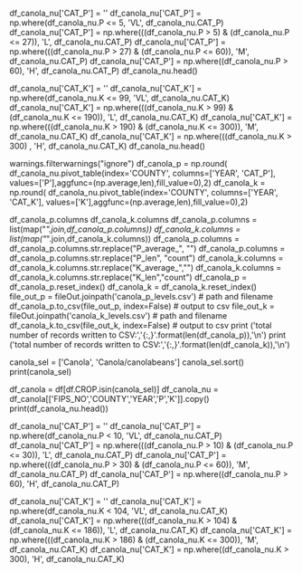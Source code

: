 <!-- P Nutrient canolabeans -->
df_canola_nu['CAT_P'] = ''
df_canola_nu['CAT_P'] = np.where(df_canola_nu.P <= 5, 'VL', df_canola_nu.CAT_P)
df_canola_nu['CAT_P'] = np.where(((df_canola_nu.P > 5) & (df_canola_nu.P <= 27)), 'L', df_canola_nu.CAT_P)
df_canola_nu['CAT_P'] = np.where(((df_canola_nu.P > 27) & (df_canola_nu.P <= 60)), 'M', df_canola_nu.CAT_P)
df_canola_nu['CAT_P'] = np.where((df_canola_nu.P > 60), 'H', df_canola_nu.CAT_P)
df_canola_nu.head()

<!-- K Nutrient canolabean  -->
df_canola_nu['CAT_K'] = ''
df_canola_nu['CAT_K'] = np.where(df_canola_nu.K <= 99, 'VL', df_canola_nu.CAT_K)
df_canola_nu['CAT_K'] = np.where(((df_canola_nu.K > 99) & (df_canola_nu.K <= 190)), 'L', df_canola_nu.CAT_K)
df_canola_nu['CAT_K'] = np.where(((df_canola_nu.K > 190) & (df_canola_nu.K <= 300)), 'M', df_canola_nu.CAT_K)
df_canola_nu['CAT_K'] = np.where(((df_canola_nu.K > 300) , 'H', df_canola_nu.CAT_K)
df_canola_nu.head()

warnings.filterwarnings("ignore")
df_canola_p = np.round( df_canola_nu.pivot_table(index='COUNTY', columns=['YEAR', 'CAT_P'], values=['P'],aggfunc=(np.average,len),fill_value=0),2)
df_canola_k = np.round( df_canola_nu.pivot_table(index='COUNTY', columns=['YEAR', 'CAT_K'], values=['K'],aggfunc=(np.average,len),fill_value=0),2)

df_canola_p.columns
df_canola_k.columns
df_canola_p.columns = list(map("_".join,df_canola_p.columns))
df_canola_k.columns = list(map("_".join,df_canola_k.columns))
df_canola_p.columns = df_canola_p.columns.str.replace("P_average_", "")
df_canola_p.columns = df_canola_p.columns.str.replace("P_len", "count")
df_canola_k.columns = df_canola_k.columns.str.replace("K_average_","")
df_canola_k.columns = df_canola_k.columns.str.replace("K_len","count")
df_canola_p = df_canola_p.reset_index()
df_canola_k = df_canola_k.reset_index()
file_out_p = fileOut.joinpath('canola_p_levels.csv')  # path and filename
df_canola_p.to_csv(file_out_p, index=False)  # output to csv
file_out_k = fileOut.joinpath('canola_k_levels.csv')  # path and filename
df_canola_k.to_csv(file_out_k, index=False)  # output to csv
print ('total number of records written to CSV:','{:,}'.format(len(df_canola_p)),'\n')
print ('total number of records written to CSV:','{:,}'.format(len(df_canola_k)),'\n')


<!-- Canola Nutrients  -->
canola_sel = ['Canola', 'Canola/canolabeans']
canola_sel.sort()
print(canola_sel)

df_canola = df[df.CROP.isin(canola_sel)]
df_canola_nu = df_canola[['FIPS_NO','COUNTY','YEAR','P','K']].copy()
print(df_canola_nu.head())

df_canola_nu['CAT_P'] = ''
df_canola_nu['CAT_P'] = np.where(df_canola_nu.P < 10, 'VL', df_canola_nu.CAT_P)
df_canola_nu['CAT_P'] = np.where(((df_canola_nu.P > 10) & (df_canola_nu.P <= 30)), 'L', df_canola_nu.CAT_P)
df_canola_nu['CAT_P'] = np.where(((df_canola_nu.P > 30) & (df_canola_nu.P <= 60)), 'M', df_canola_nu.CAT_P)
df_canola_nu['CAT_P'] = np.where((df_canola_nu.P > 60), 'H', df_canola_nu.CAT_P)

df_canola_nu['CAT_K'] = ''
df_canola_nu['CAT_K'] = np.where(df_canola_nu.K < 104, 'VL', df_canola_nu.CAT_K)
df_canola_nu['CAT_K'] = np.where(((df_canola_nu.K > 104) & (df_canola_nu.K <= 186)), 'L', df_canola_nu.CAT_K)
df_canola_nu['CAT_K'] = np.where(((df_canola_nu.K > 186) & (df_canola_nu.K <= 300)), 'M', df_canola_nu.CAT_K)
df_canola_nu['CAT_K'] = np.where((df_canola_nu.K > 300), 'H', df_canola_nu.CAT_K)
